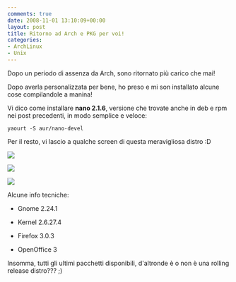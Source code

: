 ```yaml
---
comments: true
date: 2008-11-01 13:10:09+00:00
layout: post
title: Ritorno ad Arch e PKG per voi!
categories:
- ArchLinux
- Unix
---
```


Dopo un periodo di assenza da Arch, sono ritornato più carico che mai!

Dopo averla personalizzata per bene, ho preso e mi son installato alcune cose compilandole a manina!

Vi dico come installare **nano 2.1.6**, versione che trovate anche in deb e rpm nei post precedenti, in modo semplice e veloce:


`yaourt -S aur/nano-devel`




Per il resto, vi lascio a qualche screen di questa meravigliosa distro :D



[![](http://www.allfreeportal.com/imghost/thumbs/82395Schermata-1.png)](http://www.allfreeportal.com/imghost/viewer.php?id=82395Schermata-1.png)

[![](http://www.allfreeportal.com/imghost/thumbs/29232Schermata.png)](http://www.allfreeportal.com/imghost/viewer.php?id=29232Schermata.png)

[![](http://www.allfreeportal.com/imghost/thumbs/899909Schermata-2.png)](http://www.allfreeportal.com/imghost/viewer.php?id=899909Schermata-2.png)

Alcune info tecniche:



	
  * Gnome 2.24.1

	
  * Kernel 2.6.27.4

	
  * Firefox 3.0.3

	
  * OpenOffice 3


Insomma, tutti gli ultimi pacchetti disponibili, d'altronde è o non è una rolling release distro??? ;)
